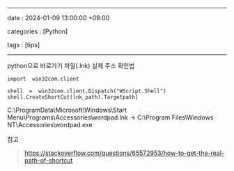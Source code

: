 ﻿---

date : 2024-01-09 13:00:00 +09:00

categories : [Python]

tags : [tips]

---

python으로 바로가기 파일(.lnk) 실제 주소 확인법

    import  win32com.client
    
    shell  =  win32com.client.Dispatch("WScript.Shell")
    shell.CreateShortCut(lnk_path).Targetpath]

C:\ProgramData\Microsoft\Windows\Start Menu\Programs\Accessories\wordpad.lnk
->
C:\\Program Files\\Windows NT\\Accessories\\wordpad.exe

참고
> https://stackoverflow.com/questions/65572953/how-to-get-the-real-path-of-shortcut


